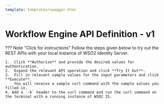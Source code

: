 ```yaml
---
template: templates/swagger.html
---
```


# Workflow Engine API Definition - v1

??? Note "Click for instructions"
    Follow the steps given below to try out the REST APIs with your local instance of WSO2 Identity Server. 

    1.  Click **Authorize** and provide the desired values for authentication.    
    2.  Expand the relevant API operation and click **Try It Out**.  
    3.  Fill in relevant sample values for the input parameters and click **Execute**. 
        You will receive a sample curl command with the sample values you filled in. 
    4. Add a `-k` header to the curl command and run the curl command on the terminal with a running instance of WSO2 IS. 
    
<div id="swagger-ui"></div>
<script src="../../assets/lib/swagger/swagger-ui-bundle.js"> </script>
<script src="../../assets/lib/swagger/swagger-ui-standalone-preset.js"> </script>
<script>
window.onload = function() {
  // Begin Swagger UI call region
  const ui = SwaggerUIBundle({
    url: "../../restapis/workflow-engine.yaml",
    dom_id: '#swagger-ui',
    deepLinking: true,
    presets: [
      SwaggerUIBundle.presets.apis,
      SwaggerUIStandalonePreset
    ],
    plugins: [
      SwaggerUIBundle.plugins.DownloadUrl
    ],
    layout: "StandaloneLayout"
  })
  // End Swagger UI call region

  window.ui = ui
}
</script>
